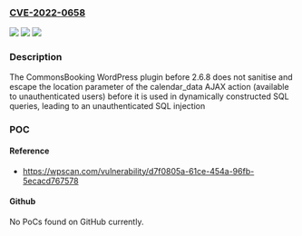 ### [CVE-2022-0658](https://cve.mitre.org/cgi-bin/cvename.cgi?name=CVE-2022-0658)
![](https://img.shields.io/static/v1?label=Product&message=CommonsBooking&color=blue)
![](https://img.shields.io/static/v1?label=Version&message=2.6.8%3C%202.6.8%20&color=brighgreen)
![](https://img.shields.io/static/v1?label=Vulnerability&message=CWE-89%20SQL%20Injection&color=brighgreen)

### Description

The CommonsBooking WordPress plugin before 2.6.8 does not sanitise and escape the location parameter of the calendar_data AJAX action (available to unauthenticated users) before it is used in dynamically constructed SQL queries, leading to an unauthenticated SQL injection

### POC

#### Reference
- https://wpscan.com/vulnerability/d7f0805a-61ce-454a-96fb-5ecacd767578

#### Github
No PoCs found on GitHub currently.

